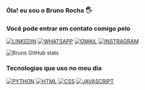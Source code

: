 ### Óla! eu sou o Bruno Rocha 🖐️

### Você pode entrar em contato comigo pelo

[![LINKEDIN](https://img.shields.io/badge/LinkedIn-0077B5?style=for-the-badge&logo=linkedin&logoColor=white)](https://www.linkedin.com/in/bruno-rocha-0b8057303/)
[![WHATSAPP](https://img.shields.io/badge/WhatsApp-25D366?style=for-the-badge&logo=whatsapp&logoColor=white)](https://wa.me/5511944624907)
[![GMAIL](https://img.shields.io/badge/Gmail-D14836?style=for-the-badge&logo=gmail&logoColor=white)](brunorochaj250705@gmail.com)
[![INSTRAGRAM](https://img.shields.io/badge/Instagram-E4405F?style=for-the-badge&logo=instagram&logoColor=white)](https://www.instagram.com/bruno.rdj/)


![Bruno GitHub stats](https://github-readme-stats.vercel.app/api?username=Bruno-rdj&show_icons=true&theme=dark)

### Tecnologias que uso no meu dia

[![PYTHON](https://img.shields.io/badge/Python-3776AB?style=for-the-badge&logo=python&logoColor=white)]()
[![HTML](https://img.shields.io/badge/HTML-E34F26?style=for-the-badge&logo=html5&logoColor=white)]()
[![CSS](https://img.shields.io/badge/CSS-239120?&style=for-the-badge&logo=css3&logoColor=white)]()
[![JAVASCRIPT](https://img.shields.io/badge/JavaScript-323330?style=for-the-badge&logo=javascript&logoColor=F7DF1E)]()

